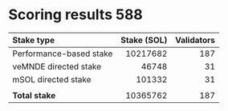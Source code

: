 # Scoring results 588

| Stake type              | Stake (SOL)    | Validators     |
|:------------------------|---------------:|---------------:|
| Performance-based stake | 10217682       | 187            |
| veMNDE directed stake   | 46748          | 31             |
| mSOL directed stake     | 101332         | 31             |
|                         |                |                |
| **Total stake**         | 10365762       | 187            |